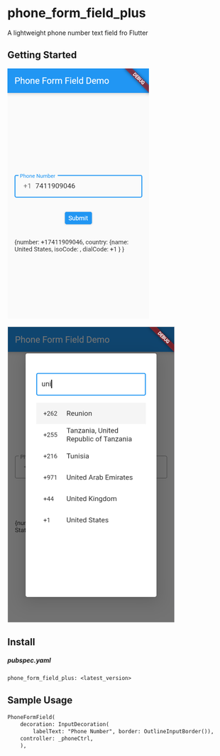 # phone_form_field_plus

A lightweight phone number text field fro Flutter

## Getting Started

![](https://github.com/crawlinknetworks/phone_form_field_plus/blob/master/screenshots/screen1.png?raw=true)

![](https://github.com/crawlinknetworks/phone_form_field_plus/blob/master/screenshots/screen2.png?raw=true)

## Install

##### pubspec.yaml
```
phone_form_field_plus: <latest_version>
```

## Sample Usage

```
PhoneFormField(
    decoration: InputDecoration(
        labelText: "Phone Number", border: OutlineInputBorder()),
    controller: _phoneCtrl,
    ),
```
